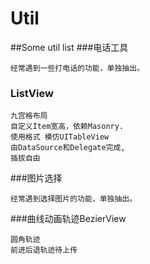 # Util
##Some util list
###电话工具
```
经常遇到一些打电话的功能，单独抽出。
```
### ListView
```
九宫格布局
自定义Item宽高，依赖Masonry.
使用格式 模仿UITableView
由DataSource和Delegate完成,
插拔自由
```
###图片选择
```
经常遇到选择图片的功能，单独抽出。
```
###曲线动画轨迹BezierView
```
圆角轨迹
前进后退轨迹待上传
```



